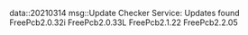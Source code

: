 data::20210314
msg::Update Checker Service:
Updates found
FreePcb2.0.32i
FreePcb2.0.33L
FreePcb2.1.22
FreePcb2.2.05
